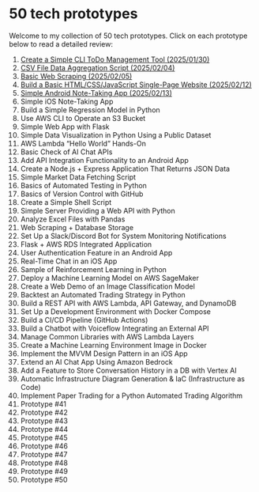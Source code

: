 # 50 tech prototypes

Welcome to my collection of 50 tech prototypes. Click on each prototype below to read a detailed review:


1. [Create a Simple CLI ToDo Management Tool (2025/01/30)](reviews/prototype1.md)
2. [CSV File Data Aggregation Script (2025/02/04)](reviews/prototype2.md)
3. [Basic Web Scraping (2025/02/05)](reviews/prototype3.md)
4. [Build a Basic HTML/CSS/JavaScript Single-Page Website (2025/02/12)](reviews/prototype4.md)
5. [Simple Android Note-Taking App (2025/02/13)](reviews/prototype5.md)
6.	Simple iOS Note-Taking App
7.	Build a Simple Regression Model in Python
8.	Use AWS CLI to Operate an S3 Bucket
9.	Simple Web App with Flask
10.	Simple Data Visualization in Python Using a Public Dataset
11.	AWS Lambda “Hello World” Hands-On
12.	Basic Check of AI Chat APIs
13.	Add API Integration Functionality to an Android App
14.	Create a Node.js + Express Application That Returns JSON Data
15.	Simple Market Data Fetching Script
16.	Basics of Automated Testing in Python
17.	Basics of Version Control with GitHub
18.	Create a Simple Shell Script
19.	Simple Server Providing a Web API with Python
20.	Analyze Excel Files with Pandas
21. Web Scraping + Database Storage
22. Set Up a Slack/Discord Bot for System Monitoring Notifications
23. Flask + AWS RDS Integrated Application
24. User Authentication Feature in an Android App
25. Real-Time Chat in an iOS App
26. Sample of Reinforcement Learning in Python
27. Deploy a Machine Learning Model on AWS SageMaker
28. Create a Web Demo of an Image Classification Model
29. Backtest an Automated Trading Strategy in Python
30. Build a REST API with AWS Lambda, API Gateway, and DynamoDB
31. Set Up a Development Environment with Docker Compose
32. Build a CI/CD Pipeline (GitHub Actions)
33. Build a Chatbot with Voiceflow Integrating an External API
34. Manage Common Libraries with AWS Lambda Layers
35. Create a Machine Learning Environment Image in Docker
36. Implement the MVVM Design Pattern in an iOS App
37. Extend an AI Chat App Using Amazon Bedrock
38. Add a Feature to Store Conversation History in a DB with Vertex AI
39. Automatic Infrastructure Diagram Generation & IaC (Infrastructure as Code)
40. Implement Paper Trading for a Python Automated Trading Algorithm
41. Prototype #41
42. Prototype #42
43. Prototype #43
44. Prototype #44
45. Prototype #45
46. Prototype #46
47. Prototype #47
48. Prototype #48
49. Prototype #49
50. Prototype #50
